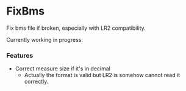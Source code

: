 FixBms
======

Fix bms file if broken, especially with LR2 compatibility.

Currently working in progress.

### Features

* Correct measure size if it's in decimal
  * Actually the format is valid but LR2 is somehow cannot read it correctly.

